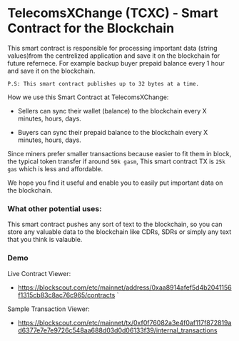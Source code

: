 # TelecomsXChange (TCXC) -  Smart Contract for the Blockchain

This smart contract is responsible for processing important data (string values)from the centrelized application and save it on the blockchain for future refernece. For example backup buyer prepaid balance every 1 hour and save it on the blockchain.

`P.S: This smart contract publishes up to 32 bytes at a time.`

How we use this Smart Contract at TelecomsXChange:

- Sellers can sync their wallet (balance) to the blockchain every X minutes, hours, days.

- Buyers can sync their prepaid balance to the blockchain every X minutes, hours, days.

Since miners prefer smaller transactions because easier to fit them in block, the typical token transfer if around `50k gasm`, This smart contract TX is `25k gas` which is less and affordable.

We hope you find it useful and enable you to easily put important data on the blockchain.


### What other potential uses:

This smart contract pushes any sort of text to the blockchain, so you can store any valuable data to the blockchain like CDRs, SDRs or simply any text that you think is valauble.


### Demo 

Live Contract Viewer:

- https://blockscout.com/etc/mainnet/address/0xaa8914afef5d4b2041156f1315cb83c8ac76c965/contracts `

Sample Transaction Viewer:


- [https://blockscout.com/etc/mainnet/tx/0xf0f76082a3e4f0af117f872819ad6377e7e7e9726c548aa688d03d0d06133f39/internal_transactions ](https://blockscout.com/etc/mainnet/tx/0xf0f76082a3e4f0af117f872819ad6377e7e7e9726c548aa688d03d0d06133f39)








